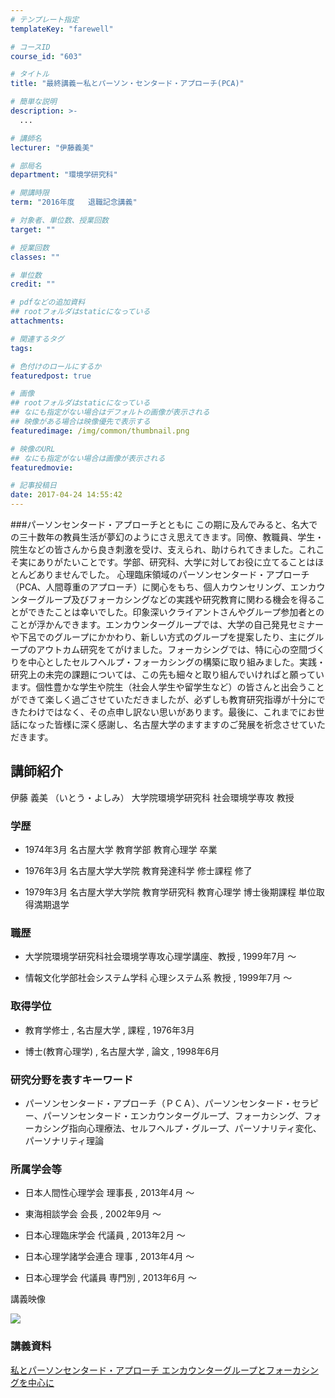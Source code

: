 ```yaml
---
# テンプレート指定
templateKey: "farewell"

# コースID
course_id: "603"

# タイトル
title: "最終講義ー私とパーソン・センタード・アプローチ(PCA)"

# 簡単な説明
description: >-
  ...

# 講師名
lecturer: "伊藤義美"

# 部局名
department: "環境学研究科"

# 開講時限
term: "2016年度	退職記念講義"

# 対象者、単位数、授業回数
target: ""

# 授業回数
classes: ""

# 単位数
credit: ""

# pdfなどの追加資料
## rootフォルダはstaticになっている
attachments: 

# 関連するタグ
tags:

# 色付けのロールにするか
featuredpost: true

# 画像
## rootフォルダはstaticになっている
## なにも指定がない場合はデフォルトの画像が表示される
## 映像がある場合は映像優先で表示する
featuredimage: /img/common/thumbnail.png

# 映像のURL
## なにも指定がない場合は画像が表示される
featuredmovie: 

# 記事投稿日
date: 2017-04-24 14:55:42
---
```


###パーソンセンタード・アプローチとともに この期に及んでみると、名大での三十数年の教員生活が夢幻のようにさえ思えてきます。同僚、教職員、学生・院生などの皆さんから良き刺激を受け、支えられ、助けられてきました。これこそ実にありがたいことです。学部、研究科、大学に対してお役に立てることはほとんどありませんでした。 心理臨床領域のパーソンセンタード・アプローチ（PCA、人間尊重のアプローチ）に関心をもち、個人カウンセリング、エンカウンターグループ及びフォーカシングなどの実践や研究教育に関わる機会を得ることができたことは幸いでした。印象深いクライアントさんやグループ参加者とのことが浮かんできます。エンカウンターグループでは、大学の自己発見セミナーや下呂でのグループにかかわり、新しい方式のグループを提案したり、主にグループのアウトカム研究をてがけました。フォーカシングでは、特に心の空間づくりを中心としたセルフヘルプ・フォーカシングの構築に取り組みました。実践・研究上の未完の課題については、この先も細々と取り組んでいければと願っています。個性豊かな学生や院生（社会人学生や留学生など）の皆さんと出会うことができて楽しく過ごさせていただきましたが、必ずしも教育研究指導が十分にできたわけではなく、その点申し訳ない思いがあります。最後に、これまでにお世話になった皆様に深く感謝し、名古屋大学のますますのご発展を祈念させていただきます。


## 講師紹介


伊藤 義美 （いとう・よしみ） 大学院環境学研究科 社会環境学専攻 教授


### 学歴



* 1974年3月 名古屋大学 教育学部 教育心理学 卒業

* 1976年3月 名古屋大学大学院 教育発達科学 修士課程 修了

* 1979年3月 名古屋大学大学院 教育学研究科 教育心理学 博士後期課程 単位取得満期退学


### 職歴



* 大学院環境学研究科社会環境学専攻心理学講座、教授 , 1999年7月 ～

* 情報文化学部社会システム学科 心理システム系 教授 , 1999年7月 ～


### 取得学位



* 教育学修士 , 名古屋大学 , 課程 , 1976年3月

* 博士(教育心理学) , 名古屋大学 , 論文 , 1998年6月


### 研究分野を表すキーワード



* パーソンセンタード・アプローチ（ＰＣＡ）、パーソンセンタード・セラピー、パーソンセンタード・エンカウンターグループ、フォーカシング、フォーカシング指向心理療法、セルフヘルプ・グループ、パーソナリティ変化、パーソナリティ理論


### 所属学会等



* 日本人間性心理学会 理事長 , 2013年4月 ～

* 東海相談学会 会長 , 2002年9月 ～

* 日本心理臨床学会 代議員 , 2013年2月 ～

* 日本心理学諸学会連合 理事 , 2013年4月 ～

* 日本心理学会 代議員 専門別 , 2013年6月 ～

講義映像


![](/files/603/movie.jpg) 


### 講義資料

[私とパーソンセンタード・アプローチ エンカウンターグループとフォーカシングを中心に](/files/603/ito_yoshimi.pdf) 
